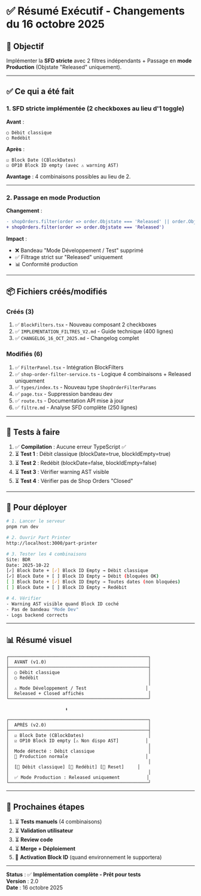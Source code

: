 # ✅ Résumé Exécutif - Changements du 16 octobre 2025

## 🎯 Objectif

Implémenter la **SFD stricte** avec 2 filtres indépendants + Passage en **mode Production** (Objstate "Released" uniquement).

---

## ✅ Ce qui a été fait

### 1. **SFD stricte implémentée** (2 checkboxes au lieu d'1 toggle)

**Avant** :
```
○ Débit classique
○ Redébit
```

**Après** :
```
☑ Block Date (CBlockDates)
☑ OP10 Block ID empty (avec ⚠️ warning AST)
```

**Avantage** : 4 combinaisons possibles au lieu de 2.

---

### 2. **Passage en mode Production**

**Changement** :
```diff
- shopOrders.filter(order => order.Objstate === 'Released' || order.Objstate === 'Closed')
+ shopOrders.filter(order => order.Objstate === 'Released')
```

**Impact** :
- ❌ Bandeau "Mode Développement / Test" supprimé
- ✅ Filtrage strict sur "Released" uniquement
- 📊 Conformité production

---

## 📦 Fichiers créés/modifiés

### Créés (3)
1. ✅ `BlockFilters.tsx` - Nouveau composant 2 checkboxes
2. ✅ `IMPLEMENTATION_FILTRES_V2.md` - Guide technique (400 lignes)
3. ✅ `CHANGELOG_16_OCT_2025.md` - Changelog complet

### Modifiés (6)
1. ✅ `FilterPanel.tsx` - Intégration BlockFilters
2. ✅ `shop-order-filter-service.ts` - Logique 4 combinaisons + Released uniquement
3. ✅ `types/index.ts` - Nouveau type `ShopOrderFilterParams`
4. ✅ `page.tsx` - Suppression bandeau dev
5. ✅ `route.ts` - Documentation API mise à jour
6. ✅ `filtre.md` - Analyse SFD complète (250 lignes)

---

## 🧪 Tests à faire

1. ✅ **Compilation** : Aucune erreur TypeScript ✅
2. ⏳ **Test 1** : Débit classique (blockDate=true, blockIdEmpty=true)
3. ⏳ **Test 2** : Redébit (blockDate=false, blockIdEmpty=false)
4. ⏳ **Test 3** : Vérifier warning AST visible
5. ⏳ **Test 4** : Vérifier pas de Shop Orders "Closed"

---

## 🚀 Pour déployer

```bash
# 1. Lancer le serveur
pnpm run dev

# 2. Ouvrir Part Printer
http://localhost:3000/part-printer

# 3. Tester les 4 combinaisons
Site: BDR
Date: 2025-10-22
[✓] Block Date + [✓] Block ID Empty → Débit classique
[✓] Block Date + [ ] Block ID Empty → Débit (bloquées OK)
[ ] Block Date + [✓] Block ID Empty → Toutes dates (non bloquées)
[ ] Block Date + [ ] Block ID Empty → Redébit

# 4. Vérifier
- Warning AST visible quand Block ID coché
- Pas de bandeau "Mode Dev"
- Logs backend corrects
```

---

## 📊 Résumé visuel

```
┌────────────────────────────────────────────────────┐
│  AVANT (v1.0)                                      │
├────────────────────────────────────────────────────┤
│  ○ Débit classique                                 │
│  ○ Redébit                                         │
│                                                    │
│  ⚠️ Mode Développement / Test                      │
│  Released + Closed affichés                        │
└────────────────────────────────────────────────────┘

                      ⬇️

┌────────────────────────────────────────────────────┐
│  APRÈS (v2.0)                                      │
├────────────────────────────────────────────────────┤
│  ☑ Block Date (CBlockDates)                        │
│  ☑ OP10 Block ID empty [⚠️ Non dispo AST]          │
│                                                    │
│  Mode détecté : Débit classique                    │
│  🔹 Production normale                             │
│                                                    │
│  [🔹 Débit classique] [🔸 Redébit] [🔄 Reset]     │
│                                                    │
│  ✅ Mode Production : Released uniquement          │
└────────────────────────────────────────────────────┘
```

---

## 🎯 Prochaines étapes

1. ⏳ **Tests manuels** (4 combinaisons)
2. ⏳ **Validation utilisateur**
3. ⏳ **Review code**
4. ⏳ **Merge + Déploiement**
5. 🚀 **Activation Block ID** (quand environnement le supportera)

---

**Status** : ✅ **Implémentation complète - Prêt pour tests**  
**Version** : 2.0  
**Date** : 16 octobre 2025
